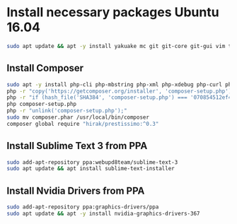 # Install necessary packages Ubuntu 16.04

``` bash
sudo apt update && apt -y install yakuake mc git git-core git-gui vim thunderbird curl
```


## Install Composer

``` bash
sudo apt -y install php-cli php-mbstring php-xml php-xdebug php-curl php-mysql php-gd
php -r "copy('https://getcomposer.org/installer', 'composer-setup.php');"
php -r "if (hash_file('SHA384', 'composer-setup.php') === '070854512ef404f16bac87071a6db9fd9721da1684cd4589b1196c3faf71b9a2682e2311b36a5079825e155ac7ce150d') { echo 'Installer verified'; } else { echo 'Installer corrupt'; unlink('composer-setup.php'); } echo PHP_EOL;"
php composer-setup.php
php -r "unlink('composer-setup.php');"
sudo mv composer.phar /usr/local/bin/composer
composer global require "hirak/prestissimo:^0.3"
```

## Install Sublime Text 3 from PPA

``` bash
sudo add-apt-repository ppa:webupd8team/sublime-text-3
sudo apt update && apt install sublime-text-installer 
```

## Install Nvidia Drivers from PPA

``` bash
sudo add-apt-repository ppa:graphics-drivers/ppa
sudo apt update && apt -y install nvidia-graphics-drivers-367 
```
